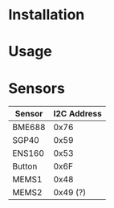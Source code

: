 # Installation

# Usage

# Sensors

| Sensor | I2C Address |
| ------ | ----------- |
| BME688 | 0x76        |
| SGP40  | 0x59        |
| ENS160 | 0x53        |
| Button | 0x6F        |
| MEMS1  | 0x48        |
| MEMS2  | 0x49 (?)    |
